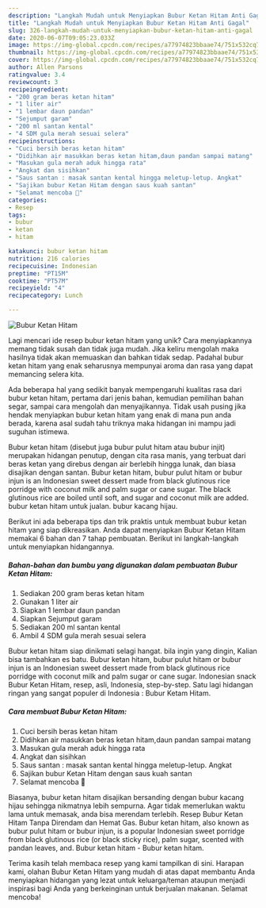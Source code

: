 ```yaml
---
description: "Langkah Mudah untuk Menyiapkan Bubur Ketan Hitam Anti Gagal"
title: "Langkah Mudah untuk Menyiapkan Bubur Ketan Hitam Anti Gagal"
slug: 326-langkah-mudah-untuk-menyiapkan-bubur-ketan-hitam-anti-gagal
date: 2020-06-07T09:05:23.033Z
image: https://img-global.cpcdn.com/recipes/a77974823bbaae74/751x532cq70/bubur-ketan-hitam-foto-resep-utama.jpg
thumbnail: https://img-global.cpcdn.com/recipes/a77974823bbaae74/751x532cq70/bubur-ketan-hitam-foto-resep-utama.jpg
cover: https://img-global.cpcdn.com/recipes/a77974823bbaae74/751x532cq70/bubur-ketan-hitam-foto-resep-utama.jpg
author: Allen Parsons
ratingvalue: 3.4
reviewcount: 3
recipeingredient:
- "200 gram beras ketan hitam"
- "1 liter air"
- "1 lembar daun pandan"
- "Sejumput garam"
- "200 ml santan kental"
- "4 SDM gula merah sesuai selera"
recipeinstructions:
- "Cuci bersih beras ketan hitam"
- "Didihkan air masukkan beras ketan hitam,daun pandan sampai matang"
- "Masukan gula merah aduk hingga rata"
- "Angkat dan sisihkan"
- "Saus santan : masak santan kental hingga meletup-letup. Angkat"
- "Sajikan bubur Ketan Hitam dengan saus kuah santan"
- "Selamat mencoba 🤗"
categories:
- Resep
tags:
- bubur
- ketan
- hitam

katakunci: bubur ketan hitam 
nutrition: 216 calories
recipecuisine: Indonesian
preptime: "PT15M"
cooktime: "PT57M"
recipeyield: "4"
recipecategory: Lunch

---
```



![Bubur Ketan Hitam](https://img-global.cpcdn.com/recipes/a77974823bbaae74/751x532cq70/bubur-ketan-hitam-foto-resep-utama.jpg)

Lagi mencari ide resep bubur ketan hitam yang unik? Cara menyiapkannya memang tidak susah dan tidak juga mudah. Jika keliru mengolah maka hasilnya tidak akan memuaskan dan bahkan tidak sedap. Padahal bubur ketan hitam yang enak seharusnya mempunyai aroma dan rasa yang dapat memancing selera kita.

Ada beberapa hal yang sedikit banyak mempengaruhi kualitas rasa dari bubur ketan hitam, pertama dari jenis bahan, kemudian pemilihan bahan segar, sampai cara mengolah dan menyajikannya. Tidak usah pusing jika hendak menyiapkan bubur ketan hitam yang enak di mana pun anda berada, karena asal sudah tahu triknya maka hidangan ini mampu jadi suguhan istimewa.

Bubur ketan hitam (disebut juga bubur pulut hitam atau bubur injit) merupakan hidangan penutup, dengan cita rasa manis, yang terbuat dari beras ketan yang direbus dengan air berlebih hingga lunak, dan biasa disajikan dengan santan. Bubur ketan hitam, bubur pulut hitam or bubur injun is an Indonesian sweet dessert made from black glutinous rice porridge with coconut milk and palm sugar or cane sugar. The black glutinous rice are boiled until soft, and sugar and coconut milk are added. bubur ketan hitam untuk jualan. bubur kacang hijau.


Berikut ini ada beberapa tips dan trik praktis untuk membuat bubur ketan hitam yang siap dikreasikan. Anda dapat menyiapkan Bubur Ketan Hitam memakai 6 bahan dan 7 tahap pembuatan. Berikut ini langkah-langkah untuk menyiapkan hidangannya.

<!--inarticleads1-->

##### Bahan-bahan dan bumbu yang digunakan dalam pembuatan Bubur Ketan Hitam:

1. Sediakan 200 gram beras ketan hitam
1. Gunakan 1 liter air
1. Siapkan 1 lembar daun pandan
1. Siapkan Sejumput garam
1. Sediakan 200 ml santan kental
1. Ambil 4 SDM gula merah sesuai selera


Bubur ketan hitam siap dinikmati selagi hangat. bila ingin yang dingin, Kalian bisa tambahkan es batu. Bubur ketan hitam, bubur pulut hitam or bubur injun is an Indonesian sweet dessert made from black glutinous rice porridge with coconut milk and palm sugar or cane sugar. Indonesian snack Bubur Ketan Hitam, resep, asli, Indonesia, step-by-step. Satu lagi hidangan ringan yang sangat populer di Indonesia : Bubur Ketam Hitam. 

<!--inarticleads2-->

##### Cara membuat Bubur Ketan Hitam:

1. Cuci bersih beras ketan hitam
1. Didihkan air masukkan beras ketan hitam,daun pandan sampai matang
1. Masukan gula merah aduk hingga rata
1. Angkat dan sisihkan
1. Saus santan : masak santan kental hingga meletup-letup. Angkat
1. Sajikan bubur Ketan Hitam dengan saus kuah santan
1. Selamat mencoba 🤗


Biasanya, bubur ketan hitam disajikan bersanding dengan bubur kacang hijau sehingga nikmatnya lebih sempurna. Agar tidak memerlukan waktu lama untuk memasak, anda bisa merendam terlebih. Resep Bubur Ketan Hitam Tanpa Direndam dan Hemat Gas. Bubur ketan hitam, also known as bubur pulut hitam or bubur injun, is a popular Indonesian sweet porridge from black glutinous rice (or black sticky rice), palm sugar, scented with pandan leaves, and. Bubur ketan hitam - Bubur ketan hitam. 

Terima kasih telah membaca resep yang kami tampilkan di sini. Harapan kami, olahan Bubur Ketan Hitam yang mudah di atas dapat membantu Anda menyiapkan hidangan yang lezat untuk keluarga/teman ataupun menjadi inspirasi bagi Anda yang berkeinginan untuk berjualan makanan. Selamat mencoba!
